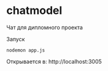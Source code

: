 # chatmodel
Чат для дипломного проекта

Запуск
``` 
nodemon app.js
```

Открывается в: http://localhost:3005
